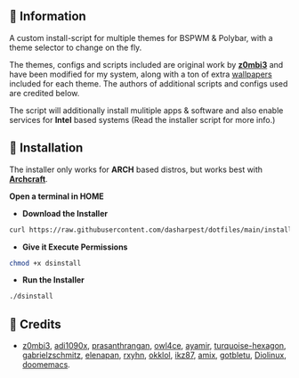 ## 🌿 Information
A custom install-script for multiple themes for BSPWM & Polybar, with a theme selector to change on the fly.

The themes, configs and scripts included are original work by **[z0mbi3](https://github.com/gh0stzk/dotfiles)** and have been modified for my system, along with a ton of extra [wallpapers](https://github.com/dasharpest/dotfiles-walls) included for each theme.  The authors of additional scripts and configs used are credited below.

The script will additionally install mulitiple apps & software and also enable services for **Intel** based systems (Read the installer script for more info.)

## 💾 Installation
The installer only works for **ARCH** based distros, but works best with **[Archcraft](https://archcraft.io)**.

<b>Open a terminal in HOME</b>
- **Download the Installer**
```sh
curl https://raw.githubusercontent.com/dasharpest/dotfiles/main/installer -o $HOME/dsinstall
```
- **Give it Execute Permissions**
```sh
chmod +x dsinstall
```
- **Run the Installer**
```sh
./dsinstall
```

## 🎉 Credits
- [z0mbi3](https://github.com/gh0stzk), [adi1090x](https://github.com/adi1090x), [prasanthrangan](https://github.com/prasanthrangan), [owl4ce](https://github.com/owl4ce), [ayamir](https://github.com/ayamir/nvimdots), [turquoise-hexagon](https://github.com/turquoise-hexagon/fonts), [gabrielzschmitz](https://github.com/gabrielzschmitz), [elenapan](https://github.com/elenapan/dotfiles), [rxyhn](https://github.com/rxyhn/bspdots), [okklol](https://github.com/okklol/eww-bar), [ikz87](https://github.com/ikz87), [amix](https://github.com/amix/vimrc), [gotbletu](https://github.com/gotbletu), [Diolinux](https://github.com/Diolinux/PhotoGIMP), [doomemacs](https://github.com/doomemacs/doomemacs).
